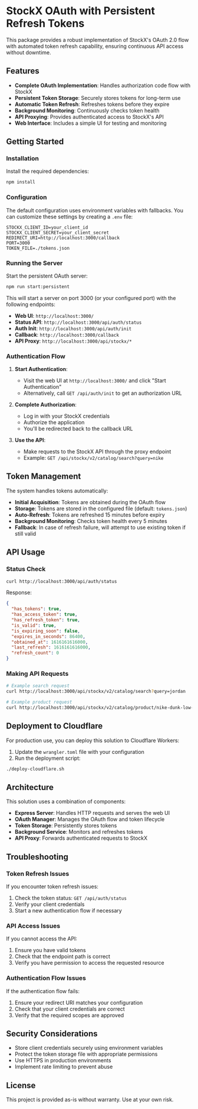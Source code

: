 # StockX OAuth with Persistent Refresh Tokens

This package provides a robust implementation of StockX's OAuth 2.0 flow with automated token refresh capability, ensuring continuous API access without downtime.

## Features

- **Complete OAuth Implementation**: Handles authorization code flow with StockX
- **Persistent Token Storage**: Securely stores tokens for long-term use
- **Automatic Token Refresh**: Refreshes tokens before they expire
- **Background Monitoring**: Continuously checks token health
- **API Proxying**: Provides authenticated access to StockX's API
- **Web Interface**: Includes a simple UI for testing and monitoring

## Getting Started

### Installation

Install the required dependencies:

```bash
npm install
```

### Configuration

The default configuration uses environment variables with fallbacks. You can customize these settings by creating a `.env` file:

```
STOCKX_CLIENT_ID=your_client_id
STOCKX_CLIENT_SECRET=your_client_secret
REDIRECT_URI=http://localhost:3000/callback
PORT=3000
TOKEN_FILE=./tokens.json
```

### Running the Server

Start the persistent OAuth server:

```bash
npm run start:persistent
```

This will start a server on port 3000 (or your configured port) with the following endpoints:

- **Web UI**: `http://localhost:3000/`
- **Status API**: `http://localhost:3000/api/auth/status`
- **Auth Init**: `http://localhost:3000/api/auth/init`
- **Callback**: `http://localhost:3000/callback`
- **API Proxy**: `http://localhost:3000/api/stockx/*`

### Authentication Flow

1. **Start Authentication**:
   - Visit the web UI at `http://localhost:3000/` and click "Start Authentication"
   - Alternatively, call `GET /api/auth/init` to get an authorization URL

2. **Complete Authorization**:
   - Log in with your StockX credentials
   - Authorize the application
   - You'll be redirected back to the callback URL

3. **Use the API**:
   - Make requests to the StockX API through the proxy endpoint
   - Example: `GET /api/stockx/v2/catalog/search?query=nike`

## Token Management

The system handles tokens automatically:

- **Initial Acquisition**: Tokens are obtained during the OAuth flow
- **Storage**: Tokens are stored in the configured file (default: `tokens.json`)
- **Auto-Refresh**: Tokens are refreshed 15 minutes before expiry
- **Background Monitoring**: Checks token health every 5 minutes
- **Fallback**: In case of refresh failure, will attempt to use existing token if still valid

## API Usage

### Status Check

```bash
curl http://localhost:3000/api/auth/status
```

Response:
```json
{
  "has_tokens": true,
  "has_access_token": true,
  "has_refresh_token": true,
  "is_valid": true,
  "is_expiring_soon": false,
  "expires_in_seconds": 86400,
  "obtained_at": 1616161616000,
  "last_refresh": 1616161616000,
  "refresh_count": 0
}
```

### Making API Requests

```bash
# Example search request
curl http://localhost:3000/api/stockx/v2/catalog/search?query=jordan

# Example product request
curl http://localhost:3000/api/stockx/v2/catalog/product/nike-dunk-low-grey-fog
```

## Deployment to Cloudflare

For production use, you can deploy this solution to Cloudflare Workers:

1. Update the `wrangler.toml` file with your configuration
2. Run the deployment script:

```bash
./deploy-cloudflare.sh
```

## Architecture

This solution uses a combination of components:

- **Express Server**: Handles HTTP requests and serves the web UI
- **OAuth Manager**: Manages the OAuth flow and token lifecycle
- **Token Storage**: Persistently stores tokens
- **Background Service**: Monitors and refreshes tokens
- **API Proxy**: Forwards authenticated requests to StockX

## Troubleshooting

### Token Refresh Issues

If you encounter token refresh issues:

1. Check the token status: `GET /api/auth/status`
2. Verify your client credentials
3. Start a new authentication flow if necessary

### API Access Issues

If you cannot access the API:

1. Ensure you have valid tokens
2. Check that the endpoint path is correct
3. Verify you have permission to access the requested resource

### Authentication Flow Issues

If the authentication flow fails:

1. Ensure your redirect URI matches your configuration
2. Check that your client credentials are correct
3. Verify that the required scopes are approved

## Security Considerations

- Store client credentials securely using environment variables
- Protect the token storage file with appropriate permissions
- Use HTTPS in production environments
- Implement rate limiting to prevent abuse

## License

This project is provided as-is without warranty. Use at your own risk.
